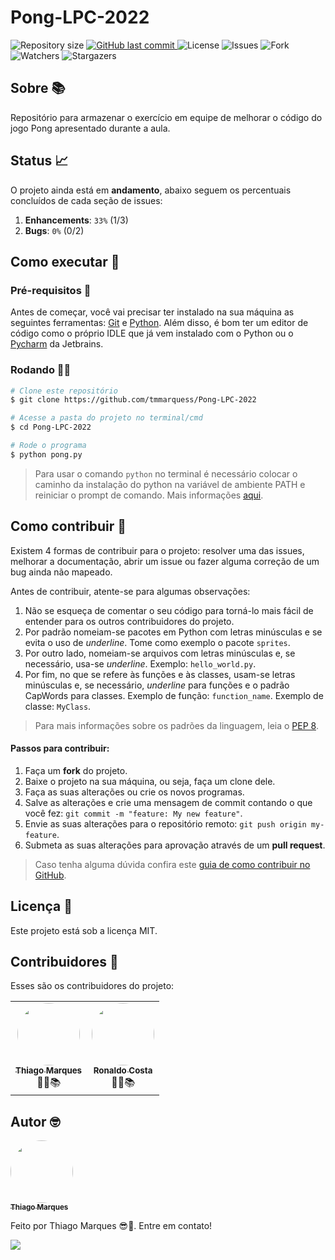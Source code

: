 # Pong-LPC-2022

<img alt="Repository size" src="https://img.shields.io/github/repo-size/tmmarquess/Pong-LPC-2022">

<a href="https://github.com/tmmarquess/Pong-LPC-2022/commits/main">
    <img alt="GitHub last commit" src="https://img.shields.io/github/last-commit/tmmarquess/Pong-LPC-2022">
</a>

<img alt="License" src="https://img.shields.io/badge/license-MIT-brightgreen">

<img alt="Issues" src="https://img.shields.io/github/issues/tmmarquess/Pong-LPC-2022">

<img alt="Fork" src="https://img.shields.io/github/forks/tmmarquess/Pong-LPC-2022?style=social">
  
<img alt="Watchers" src="https://img.shields.io/github/watchers/tmmarquess/Pong-LPC-2022?style=social">
 
<img alt="Stargazers" src="https://img.shields.io/github/stars/tmmarquess/Pong-LPC-2022?style=social">

## Sobre 📚

Repositório para armazenar o exercício em equipe de melhorar o código do jogo Pong apresentado durante a aula.

## Status 📈

O projeto ainda está em **andamento**, abaixo seguem os percentuais concluídos de cada seção de issues:

1. **Enhancements**: `33%` (1/3)
2. **Bugs**: `0%` (0/2)

## Como executar 🚀

### Pré-requisitos 📔

Antes de começar, você vai precisar ter instalado na sua máquina as seguintes ferramentas: [Git](https://git-scm.com) e [Python](https://www.python.org/). Além disso, é bom ter um editor de código como o próprio IDLE que já vem instalado com o Python ou o [Pycharm](https://www.jetbrains.com/pt-br/pycharm/download/#section=windows) da Jetbrains.

### Rodando 👨‍💻

```bash
# Clone este repositório
$ git clone https://github.com/tmmarquess/Pong-LPC-2022

# Acesse a pasta do projeto no terminal/cmd
$ cd Pong-LPC-2022

# Rode o programa
$ python pong.py
```
> Para usar o comando `python` no terminal é necessário colocar o caminho da instalação do python na variável de ambiente PATH e reiniciar o prompt de comando. Mais informações [aqui](https://dicasdepython.com.br/resolvido-python-nao-e-reconhecido-como-um-comando-interno/).

## Como contribuir 🧐

Existem 4 formas de contribuir para o projeto: resolver uma das issues, melhorar a documentação, abrir um issue ou fazer alguma correção de um bug ainda não mapeado.

Antes de contribuir, atente-se para algumas observações:

1. Não se esqueça de comentar o seu código para torná-lo mais fácil de entender para os outros contribuidores do projeto.
2. Por padrão nomeiam-se pacotes em Python com letras minúsculas e se evita o uso de *underline*. Tome como exemplo o pacote `sprites`.
3. Por outro lado, nomeiam-se arquivos com letras minúsculas e, se necessário, usa-se *underline*. Exemplo: `hello_world.py`.
4. Por fim, no que se refere às funções e às classes, usam-se letras minúsculas e, se necessário, *underline* para funções e o padrão CapWords para classes. Exemplo de função: `function_name`. Exemplo de classe: `MyClass`.

> Para mais informações sobre os padrões da linguagem, leia o [PEP 8](https://www.python.org/dev/peps/pep-0008/).

#### Passos para contribuir:

1. Faça um **fork** do projeto.
2. Baixe o projeto na sua máquina, ou seja, faça um clone dele.
3. Faça as suas alterações ou crie os novos programas.
4. Salve as alterações e crie uma mensagem de commit contando o que você fez: `git commit -m "feature: My new feature"`.
5. Envie as suas alterações para o repositório remoto: `git push origin my-feature`.
6. Submeta as suas alterações para aprovação através de um **pull request**.
> Caso tenha alguma dúvida confira este [guia de como contribuir no GitHub](https://github.com/firstcontributions/first-contributions).

## Licença 📝 

Este projeto está sob a licença MIT.

## Contribuidores 🤝

Esses são os contribuidores do projeto:

<table>
    <tr>
        <td style="text-align: center;"><a href="https://github.com/tmmarquess"><img style="border-radius: 50%;" src="https://github.com/tmmarquess.png" width="100px;" alt=""/><br /><sub><b>Thiago Marques</b></sub></a><br /><a>👨‍🎓📚</a></td>
        <td style="text-align: center;"><a href="https://github.com/ronaldocoding"><img style="border-radius: 50%;" src="https://github.com/ronaldocoding.png" width="100px;" alt=""/><br /><sub><b>Ronaldo Costa</b></sub></a><br /><a>👨‍🎓📚</a></td>
    </tr>
</table>

## Autor 🤓

<a href="https://github.com/tmmarquess">
 <img style="border-radius: 50%;" src="https://github.com/tmmarquess.png" width="100px;" alt=""/>
 <br />
 <sub><b>Thiago Marques</b></sub></a>

Feito por Thiago Marques 😎🖖. Entre em contato!

<a href = "https://www.linkedin.com/in/thiago-marques-b94b291b5/" target="_blank"><img src="https://img.shields.io/badge/-LinkedIn-%230077B5?style=for-the-badge&logo=linkedin&logoColor=white" target="_blank"></a>